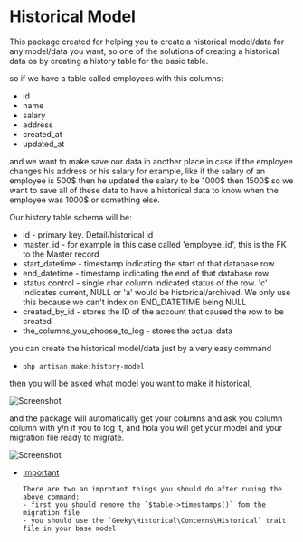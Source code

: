   # Historical Model
  
  This package created for helping you to create a historical model/data for any model/data you want, so one of the solutions of creating a historical data os by creating a history table for the basic table.
  
  so if we have a table called employees with this columns:
  - id
  - name
  - salary
  - address
  - created_at
  - updated_at
  
  and we want to make save our data in another place in case if the employee changes his address or his salary for example,
  like if the salary of an employee is 500$ then he updated the salary to be 1000$ then 1500$ so we want to save all of these data to have a historical data to know when the employee was 1000$ or something else.
  
  Our history table schema will be:
  - id - primary key. Detail/historical id
  - master_id - for example in this case called 'employee_id', this is the FK to the Master record
  - start_datetime - timestamp indicating the start of that database row
  - end_datetime - timestamp indicating the end of that database row
  - status control - single char column indicated status of the row. 'c' indicates current, NULL or 'a' would be historical/archived. We only use this because we can't index on END_DATETIME being NULL
  - created_by_id - stores the ID of the account that caused the row to be created
  - the_columns_you_choose_to_log - stores the actual data  
     
 you can create the historical model/data just by a very easy command  
  - `php artisan make:history-model`

then you will be asked what model you want to make it historical,

![Screenshot](https://i.ibb.co/3MTxsjF/Screenshot-from-2020-07-19-01-32-50.png)

and the package will automatically get your columns and ask you column column with y/n if you to log it, and hola you will get your model and your migration file
ready to migrate.

![Screenshot](https://i.ibb.co/PwhQT2r/Screenshot-from-2020-07-19-01-33-25.png)

   
  * [Important](#imp)
  
        There are two an improtant things you should do after runing the above command:
        - first you should remove the `$table->timestamps()` fom the migration file
        - you should use the `Geeky\Historical\Concerns\Historical` trait file in your base model 
